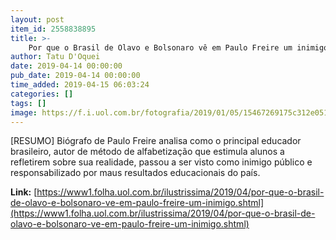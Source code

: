 ```yaml
---
layout: post
item_id: 2558838895
title: >-
    Por que o Brasil de Olavo e Bolsonaro vê em Paulo Freire um inimigo
author: Tatu D'Oquei
date: 2019-04-14 00:00:00
pub_date: 2019-04-14 00:00:00
time_added: 2019-04-15 06:03:24
categories: []
tags: []
image: https://f.i.uol.com.br/fotografia/2019/01/05/15467269175c312e05187d0_1546726917_3x2_rt.jpg
---
```


[RESUMO] Biógrafo de Paulo Freire analisa como o principal educador brasileiro, autor de método de alfabetização que estimula alunos a refletirem sobre sua realidade, passou a ser visto como inimigo público e responsabilizado por maus resultados educacionais do país.

**Link:** [https://www1.folha.uol.com.br/ilustrissima/2019/04/por-que-o-brasil-de-olavo-e-bolsonaro-ve-em-paulo-freire-um-inimigo.shtml](https://www1.folha.uol.com.br/ilustrissima/2019/04/por-que-o-brasil-de-olavo-e-bolsonaro-ve-em-paulo-freire-um-inimigo.shtml)

